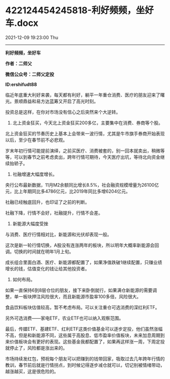 # 422124454245818-利好频频，坐好车.docx

2021-12-09 19:23:00 Thu

----

__利好频频，坐好车__

__作者：二师父__

__微信公众号：二师父定投__

__ID:ershifudt88__

临近年底重大利好来袭，每天都有利好，躺平一年重仓消费、医疗的朋友迎来了曙光。景顺鼎益和易方达蓝筹又开启了高光时刻。

投资总是这样，在你对市场没有信心之后突然来个大逆转。

1. 北上资金狂买，今天北上资金狂买200多亿，主要集中在消费、券商等个股。

北上资金狂买的节奏历史上基本上会带来一波行情，尤其是牛市旗手券商开始表现以后，至少在春节前不必悲观。

岁末年初行情可能提前演绎，之前买医疗、消费被套的，别一回本就卖出，稍微等等，可以到春节之前考虑卖出，跨年行情可期待，今天医疗出坑，等待北向资金继续抬轿子。

1. 社融增速大幅度增长。

央行公布最新数据，11月M2余额同比增长8\.5%，社会融资规模增量为26100亿元，比上年期同比多4786亿元，比2019年同比多增6204亿元。

社融已经触底回升，也印证了之前的判断。

社融下降，行情不会好，社融提升，行情不会差。

1. 新能源大幅度受挫

与消费、医疗行情相对比，新能源和光伏却表现一般。

这次是新一轮行情切换，A股没有连涨两年的板块，所以明年大概率新能源会回调。切换的时间就在明年1月上旬。

成长组合里面白酒、医疗、新能源都配置了，如果净值跌破1继续配置，只赚业绩增长的钱，估值变化的钱让给其他投资者。

1. 如何布局。

如果一直保持6到8层仓位的朋友，接下来卧倒就行，如果满仓新能源的需要调整，单一板块押注风险很大，而且新能源市盈率100多倍，风险很大。

食品饮料板块估值较高，暂不考虑布局。可以关注重仓可选消费的深红利ETF。

另外可选消费——家电ETF，农业ETF也可以纳入观察范围。

最后，传媒ETF、基建ETF、红利ETF这类价值基金可以逐步定投，他们虽然涨幅不高，但是和新能源不同，这些属于高股息、低市盈率价值板块，未来加息周期到来价值板块会有更好的表现。这些基金我都配置了，如果再这样涨一周，下周定投就停止了，风险都是涨出来的。

市场持续发红包，预祝每个朋友可以把赚到的钱带回家，吸取过去几年跨年行情的教训，春节前后就是行情拐点，到时候记得逐步减仓就可以，切记别被情绪带动，越涨越买，这是很危险的。

